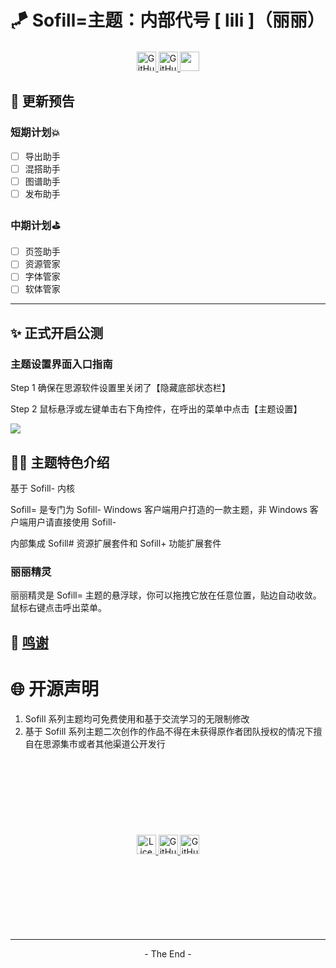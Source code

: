 # 🪁 Sofill=主题：内部代号 [ lili ]（丽丽）

<p align="center">
    <a href="https://github.com/Hi-Windom/lili/releases">
    <img alt="GitHub release (latest by date including pre-releases)" src="https://img.shields.io/github/v/release/Hi-Windom/lili?include_prereleases&logo=GitHub"  style="cursor:pointer;height: 31px;margin: 3px auto;">
    <img alt="GitHub (Pre-)Release Date" src="https://img.shields.io/github/release-date-pre/Hi-Windom/lili?logo=GitHub" style="cursor:pointer;height: 31px;margin: 3px auto;">
    </a>
    <a href="tencent://AddContact/?fromId=45&fromSubId=1&subcmd=all&uin=694357845&website=www.oicqzone.com"><img src="https://img.shields.io/badge/QQ-694357845-blue?logo=Tencent QQ" style="cursor:pointer;height: 31px;margin: 3px auto;"></a>
</p>

## 🔭 更新预告

### 短期计划💥

* [ ] 导出助手
* [ ] 混搭助手
* [ ] 图谱助手
* [ ] 发布助手

### 中期计划⛳

* [ ] 页签助手
* [ ] 资源管家
* [ ] 字体管家
* [ ] 软体管家

---

## ✨ 正式开启公测

### 主题设置界面入口指南

Step 1 确保在思源软件设置里关闭了【隐藏底部状态栏】

Step 2 鼠标悬浮或左键单击右下角控件，在呼出的菜单中点击【主题设置】

<img src="https://b3logfile.com/siyuan/1662398123089/assets/image-20221130191023-ml78khi.png"/>

## 🏳️‍🌈 主题特色介绍

基于 Sofill- 内核

Sofill= 是专门为 Sofill- Windows 客户端用户打造的一款主题，非 Windows 客户端用户请直接使用 Sofill-

内部集成 Sofill# 资源扩展套件和 Sofill+ 功能扩展套件

### 丽丽精灵

丽丽精灵是 Sofill= 主题的悬浮球，你可以拖拽它放在任意位置，贴边自动收敛。鼠标右键点击呼出菜单。

## 🎈 [鸣谢](https://github.com/Hi-Windom/Sofill/blob/main/P%26L.md)

# 🌐 开源声明

1. Sofill 系列主题均可免费使用和基于交流学习的无限制修改
2. 基于 Sofill 系列主题二次创作的作品不得在未获得原作者团队授权的情况下擅自在思源集市或者其他渠道公开发行

<p align="center" style="margin: 131px auto;">
    <img src="https://img.shields.io/github/license/Hi-Windom/lili?logo=GitHub" alt="License" style="cursor:pointer;height: 31px;margin: 5px auto;"><a href="https://github.com/Hi-Windom/lili/issues?q=is%3Aopen+is%3Aissue">
    <img alt="GitHub open issues" src="https://img.shields.io/github/issues-raw/Hi-Windom/lili?logo=GitHub" style="cursor:pointer;height: 31px;margin: 5px auto;"/>
    </a><a href="https://github.com/Hi-Windom/lili/issues?q=is%3Aissue+is%3Aclosed">
    <img alt="GitHub closed issues" src="https://img.shields.io/github/issues-closed-raw/Hi-Windom/lili?logo=GitHub" style="cursor:pointer;height: 31px;margin: 5px auto;">
    </a><a href="https://github.com/Hi-Windom/lili/commits/main"></a>
</p>

---

<p style="text-align:center">- The End -</p>
